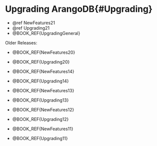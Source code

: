 Upgrading ArangoDB{#Upgrading}
==============================

- @ref NewFeatures21
- @ref Upgrading21
- @BOOK_REF{UpgradingGeneral}

Older Releases:

- @BOOK_REF{NewFeatures20}
- @BOOK_REF{Upgrading20}

- @BOOK_REF{NewFeatures14}
- @BOOK_REF{Upgrading14}

- @BOOK_REF{NewFeatures13}
- @BOOK_REF{Upgrading13}

- @BOOK_REF{NewFeatures12}
- @BOOK_REF{Upgrading12}

- @BOOK_REF{NewFeatures11}
- @BOOK_REF{Upgrading11}
